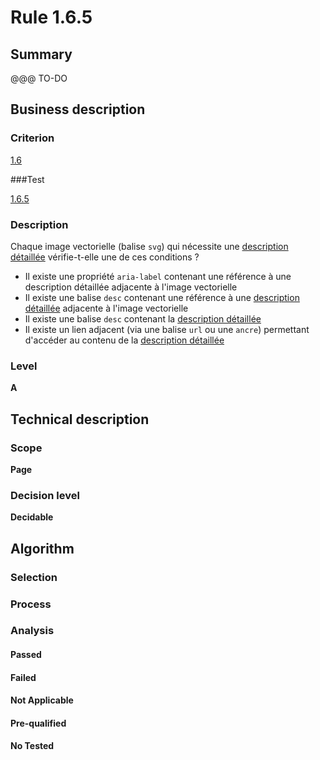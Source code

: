 # Rule 1.6.5

## Summary

@@@ TO-DO

## Business description

### Criterion

[1.6](http://references.modernisation.gouv.fr/referentiel-technique-0#crit-1-6)

###Test

[1.6.5](http://references.modernisation.gouv.fr/referentiel-technique-0#test-1-6-5)

### Description

Chaque image vectorielle (balise `svg`) qui n&eacute;cessite une <a href="http://references.modernisation.gouv.fr/sites/default/files/RGAA3_RC2-1/glossaire.htm#mDescDetaillee">description d&eacute;taill&eacute;e</a> v&eacute;rifie-t-elle une de ces conditions ? 
 
 * Il existe une propri&eacute;t&eacute; `aria-label` contenant une r&eacute;f&eacute;rence &agrave; une description d&eacute;taill&eacute;e adjacente &agrave; l'image vectorielle 
 * Il existe une balise `desc` contenant une r&eacute;f&eacute;rence &agrave; une <a href="http://references.modernisation.gouv.fr/sites/default/files/RGAA3_RC2-1/glossaire.htm#mDescDetaillee">description d&eacute;taill&eacute;e</a> adjacente &agrave; l'image vectorielle 
 * Il existe une balise `desc` contenant la <a href="http://references.modernisation.gouv.fr/sites/default/files/RGAA3_RC2-1/glossaire.htm#mDescDetaillee">description d&eacute;taill&eacute;e</a>  
 * Il existe un lien adjacent (via une balise `url` ou une `ancre`) permettant d'acc&eacute;der au contenu de la <a href="http://references.modernisation.gouv.fr/sites/default/files/RGAA3_RC2-1/glossaire.htm#mDescDetaillee">description d&eacute;taill&eacute;e</a>  


### Level

**A**

## Technical description

### Scope

**Page**

### Decision level

**Decidable**

## Algorithm

### Selection

### Process

### Analysis

#### Passed

#### Failed

#### Not Applicable

#### Pre-qualified

#### No Tested 






